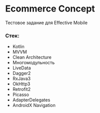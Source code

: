 # Ecommerce Concept

Тестовое задание для Effective Mobile

### Cтек:
- Kotlin
- MVVM
- Clean Architecture
- Многомодульность
- LiveData
- Dagger2
- RxJava3
- OkHttp3
- Retrofit2
- Picasso
- AdapterDelegates
- AndroidX Navigation
